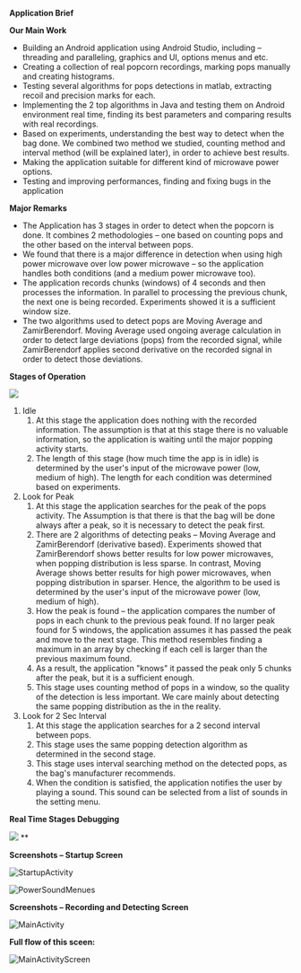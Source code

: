 ﻿**Application Brief**

**Our Main Work**

- Building an Android application using Android Studio, including – threading and paralleling, graphics and UI, options menus and etc.
- Creating a collection of real popcorn recordings, marking pops manually and creating histograms.
- Testing several algorithms for pops detections in matlab, extracting recoil and precision marks for each.
- Implementing the 2 top algorithms in Java and testing them on Android environment real time, finding its best parameters and comparing results with real recordings.
- Based on experiments, understanding the best way to detect when the bag done. We combined two method we studied, counting method and interval method (will be explained later), in order to achieve best results.
- Making the application suitable for different kind of microwave power options.
- Testing and improving performances, finding and fixing bugs in the application

**Major Remarks**

- The Application has 3 stages in order to detect when the popcorn is done. It combines 2 methodologies – one based on counting pops and the other based on the interval between pops.
- We found that there is a major difference in detection when using high power microwave over low power microwave – so the application handles both conditions (and a medium power microwave too).
- The application records chunks (windows) of 4 seconds and then processes the information. In parallel to processing the previous chunk, the next one is being recorded. Experiments showed it is a sufficient window size.
- The two algorithms used to detect pops are Moving Average and ZamirBerendorf. Moving Average used ongoing average calculation in order to detect large deviations (pops) from the recorded signal, while ZamirBerendorf applies second derivative on the recorded signal in order to detect those deviations. 



**Stages of Operation**

![](docs/imgs/Aspose.Words.72ed42dc-39c9-420a-9082-da4a1e312283.001.png)

1. Idle 
   1. At this stage the application does nothing with the recorded information. The assumption is that at this stage there is no valuable information, so the application is waiting until the major popping activity starts. 
   1. The length of this stage (how much time the app is in idle) is determined by the user's input of the microwave power (low, medium of high). The length for each condition was determined based on experiments.
1. Look for Peak
   1. At this stage the application searches for the peak of the pops activity. The Assumption is that there is that the bag will be done always after a peak, so it is necessary to detect the peak first. 
   1. There are 2 algorithms of detecting peaks – Moving Average and ZamirBerendorf (derivative based). Experiments showed that ZamirBerendorf shows better results for low power microwaves, when popping distribution is less sparse. In contrast, Moving Average shows better results for high power microwaves, when popping distribution in sparser. Hence, the algorithm to be used is determined by the user's input of the microwave power (low, medium of high).
   1. How the peak is found – the application compares the number of pops in each chunk to the previous peak found. If no larger peak found for 5 windows, the application assumes it has passed the peak and move to the next stage. This method resembles finding a maximum in an array by checking if each cell is larger than the previous maximum found.
   1. As a result, the application "knows" it passed the peak only 5 chunks after the peak, but it is a sufficient enough.
   1. This stage uses counting method of pops in a window, so the quality of the detection is less important. We care mainly about detecting the same popping distribution as the in the reality.
1. Look for 2 Sec Interval
   1. At this stage the application searches for a 2 second interval between pops.
   1. This stage uses the same popping detection algorithm as determined in the second stage.
   1. This stage uses interval searching method on the detected pops, as the bag's manufacturer recommends.
   1. When the condition is satisfied, the application notifies the user by playing a sound. This sound can be selected from a list of sounds in the setting menu.

**Real Time Stages Debugging**

![](docs/imgs/Aspose.Words.72ed42dc-39c9-420a-9082-da4a1e312283.002.png)
**


**Screenshots – Startup Screen**


![](docs/imgs/Aspose.Words.72ed42dc-39c9-420a-9082-da4a1e312283.003.png "StartupActivity")


![](docs/imgs/Aspose.Words.72ed42dc-39c9-420a-9082-da4a1e312283.004.png "PowerSoundMenues")

**Screenshots – Recording and Detecting Screen**

![](docs/imgs/Aspose.Words.72ed42dc-39c9-420a-9082-da4a1e312283.005.png "MainActivity")

**Full flow of this sceen:**

![](docs/imgs/Aspose.Words.72ed42dc-39c9-420a-9082-da4a1e312283.006.png "MainActivityScreen")


